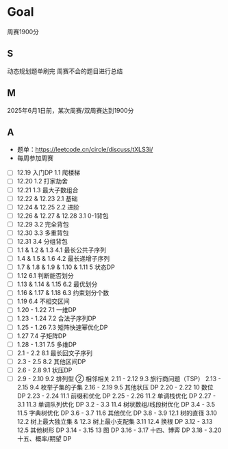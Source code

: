# Goal
周赛1900分

## S
动态规划题单刷完
周赛不会的题目进行总结

## M
2025年6月1日前，某次周赛/双周赛达到1900分

## A
- 题单：https://leetcode.cn/circle/discuss/tXLS3i/
- 每周参加周赛

- [ ] 12.19 入门DP 1.1 爬楼梯
- [ ] 12.20 1.2 打家劫舍
- [ ] 12.21 1.3 最大子数组合
- [ ] 12.22 & 12.23 2.1 基础
- [ ] 12.24 & 12.25 2.2 进阶
- [ ] 12.26 & 12.27 & 12.28 3.1 0-1背包
- [ ] 12.29 3.2 完全背包
- [ ] 12.30 3.3 多重背包
- [ ] 12.31 3.4 分组背包
- [ ] 1.1 & 1.2 & 1.3 4.1 最长公共子序列
- [ ] 1.4 & 1.5 & 1.6 4.2 最长递增子序列
- [ ] 1.7 & 1.8 & 1.9 & 1.10 & 1.11 5 状态DP
- [ ] 1.12 6.1 判断能否划分
- [ ] 1.13 & 1.14 & 1.15 6.2 最优划分
- [ ] 1.16 & 1.17 & 1.18 6.3 约束划分个数
- [ ] 1.19 6.4 不相交区间
- [ ] 1.20 - 1.22 7.1 一维DP
- [ ] 1.23 - 1.24 7.2 合法子序列DP
- [ ] 1.25 - 1.26 7.3 矩阵快速幂优化DP
- [ ] 1.27 7.4 子矩阵DP
- [ ] 1.28 - 1.31 7.5 多维DP
- [ ] 2.1 - 2.2 8.1 最长回文子序列
- [ ] 2.3 - 2.5 8.2 其他区间DP
- [ ] 2.6 - 2.8 9.1 状压DP
- [ ] 2.9 - 2.10 9.2 排列型 ② 相邻相关
2.11 - 2.12 9.3 旅行商问题（TSP）
2.13 - 2.15 9.4 枚举子集的子集
2.16 - 2.19 9.5 其他状压 DP
2.20 - 2.22 10 数位 DP
2.23 - 2.24 11.1 前缀和优化 DP
2.25 - 2.26 11.2 单调栈优化 DP
2.27 - 3.1 11.3 单调队列优化 DP
3.2 - 3.3 11.4 树状数组/线段树优化 DP
3.4 - 3.5 11.5 字典树优化 DP
3.6 - 3.7 11.6 其他优化 DP
3.8 - 3.9 12.1 树的直径
3.10 12.2 树上最大独立集 & 12.3 树上最小支配集
3.11 12.4 换根 DP
3.12 - 3.13 12.5 其他树形 DP
3.14 - 3.15 13 图 DP
3.16 - 3.17
十四、博弈 DP
3.18 - 3.20
十五、概率/期望 DP